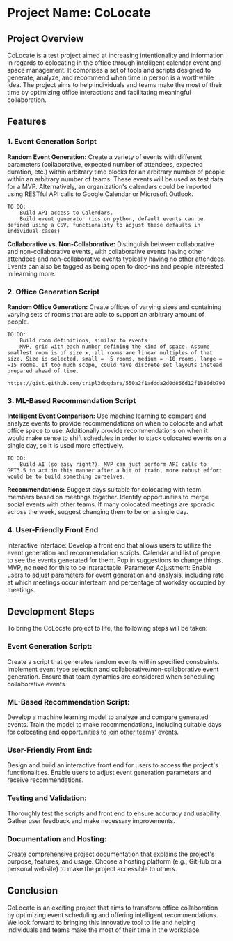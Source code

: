 # Project Name: CoLocate
## Project Overview
CoLocate is a test project aimed at increasing intentionality and information in regards to colocating in the office through intelligent calendar event and space management. It comprises a set of tools and scripts designed to generate, analyze, and recommend when time in person is a worthwhile idea. The project aims to help individuals and teams make the most of their time by optimizing office interactions and facilitating meaningful collaboration.

## Features
### 1. Event Generation Script
**Random Event Generation:** Create a variety of events with different parameters (collaborative, expected number of attendees, expected duration, etc.) within arbitrary time blocks for an arbitrary number of people within an arbitrary number of teams. These events will be used as test data for a MVP. Alternatively, an organization's calendars could be imported using RESTful API calls to Google Calendar or Microsoft Outlook.

    TO DO: 
        Build API access to Calendars.
        Build event generator (ics on python, default events can be defined using a CSV, functionality to adjust these defaults in individual cases)

**Collaborative vs. Non-Collaborative:** Distinguish between collaborative and non-collaborative events, with collaborative events having other attendees and non-collaborative events typically having no other attendees. Events can also be tagged as being open to drop-ins and people interested in learning more.

### 2. Office Generation Script
**Random Office Generation:** Create offices of varying sizes and containing varying sets of rooms that are able to support an arbitrary amount of people. 

    TO DO:
        Build room definitions, similar to events
        MVP, grid with each number defining the kind of space. Assume smallest room is of size x, all rooms are linear multiples of that size. Size is selected, small = ~5 rooms, medium = ~10 rooms, large = ~15 rooms. If too much scope, could have discrete set layouts instead prepared ahead of time. 
        https://gist.github.com/tripl3dogdare/550a2f1addda2d0d866d12f1b80db790
        
### 3. ML-Based Recommendation Script
**Intelligent Event Comparison:** Use machine learning to compare and analyze events to provide recommendations on when to colocate and what office space to use. Additionally provide recommendations on when it would make sense to shift schedules in order to stack colocated events on a single day, so it is used more effectively.

    TO DO:
        Build AI (so easy right?). MVP can just perform API calls to GPT3.5 to act in this manner after a bit of train, more robust effort would be to build something ourselves.
        
**Recommendations:**
Suggest days suitable for colocating with team members based on meetings together.
Identify opportunities to merge social events with other teams.
If many colocated meetings are sporadic across the week, suggest changing them to be on a single day.

### 4. User-Friendly Front End
Interactive Interface: Develop a front end that allows users to utilize the event generation and recommendation scripts. Calendar and list of people to see the events generated for them. Pop in suggestions to change things. MVP, no need for this to be interactable.
Parameter Adjustment: Enable users to adjust parameters for event generation and analysis, including rate at which meetings occur interteam and percentage of workday occupied by meetings.

## Development Steps
To bring the CoLocate project to life, the following steps will be taken:

### Event Generation Script:

Create a script that generates random events within specified constraints.
Implement event type selection and collaborative/non-collaborative event generation.
Ensure that team dynamics are considered when scheduling collaborative events.

### ML-Based Recommendation Script:

Develop a machine learning model to analyze and compare generated events.
Train the model to make recommendations, including suitable days for colocating and opportunities to join other teams' events.

### User-Friendly Front End:

Design and build an interactive front end for users to access the project's functionalities.
Enable users to adjust event generation parameters and receive recommendations.

### Testing and Validation:

Thoroughly test the scripts and front end to ensure accuracy and usability.
Gather user feedback and make necessary improvements.

### Documentation and Hosting:

Create comprehensive project documentation that explains the project's purpose, features, and usage.
Choose a hosting platform (e.g., GitHub or a personal website) to make the project accessible to others.

## Conclusion
CoLocate is an exciting project that aims to transform office collaboration by optimizing event scheduling and offering intelligent recommendations. We look forward to bringing this innovative tool to life and helping individuals and teams make the most of their time in the workplace.

